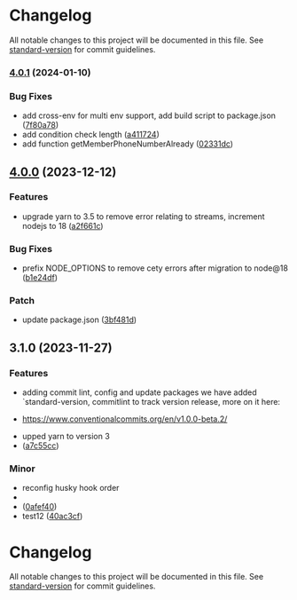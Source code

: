 # Changelog

All notable changes to this project will be documented in this file. See [standard-version](https://github.com/conventional-changelog/standard-version) for commit guidelines.

### [4.0.1](https://bitbucket.org/.../compare/v4.0.0...v4.0.1) (2024-01-10)

### Bug Fixes

-   add cross-env for multi env support, add build script to package.json ([7f80a78](https://bitbucket.org/.../commit/7f80a7867f1be3c37df406b2433ddde58c0c03dd))
-   add condition check length ([a411724](https://bitbucket.org/.../commit/a411724b7f5b7006fad6c558101c731e3b0e92c5))
-   add function getMemberPhoneNumberAlready ([02331dc](https://bitbucket.org/.../commit/02331dce57ae3ef11eedf8c530b2b95f36b37e1b))

## [4.0.0](https://bitbucket.org/.../compare/v3.1.0...v4.0.0) (2023-12-12)

### Features

-   upgrade yarn to 3.5 to remove error relating to streams, increment nodejs to 18 ([a2f661c](https://bitbucket.org/.../commit/a2f661cebeb29e3a7d4124429508f72378e2d9a5))

### Bug Fixes

-   prefix NODE_OPTIONS to remove cety errors after migration to node@18 ([b1e24df](https://bitbucket.org/.../commit/b1e24dfdd9e96d44c1de3afbbfee83e89286c559))

### Patch

-   update package.json ([3bf481d](https://bitbucket.org/.../commit/3bf481df90453c05ef28b442a4379584761c718a))

## 3.1.0 (2023-11-27)

### Features

-   adding commit lint, config and update packages we have added `standard-version, commitlint to track version release, more on it here:

*   https://www.conventionalcommits.org/en/v1.0.0-beta.2/

-   upped yarn to version 3
-   ([a7c55cc](https://bitbucket.org/.../commit/a7c55cc01ffb3cce93667927058e3d06f442c93a))

### Minor

-   reconfig husky hook order
-
-   ([0afef40](https://bitbucket.org/.../commit/0afef4024e04a3dd1b18796470da88be86f07c18))
-   test12 ([40ac3cf](https://bitbucket.org/.../commit/40ac3cf91a81b109ddf8f7f4ff1c35edb78dae62))

# Changelog

All notable changes to this project will be documented in this file. See [standard-version](https://github.com/conventional-changelog/standard-version) for commit guidelines.
